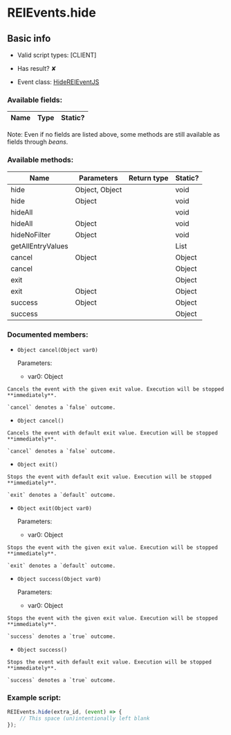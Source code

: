 # REIEvents.hide

## Basic info

- Valid script types: [CLIENT]

- Has result? ✘

- Event class: [HideREIEventJS](https://github.com/KubeJS-Mods/KubeJS/tree/2001/common/src/main/java/dev/latvian/mods/kubejs/integration/rei/HideREIEventJS.java)

### Available fields:

| Name | Type | Static? |
| ---- | ---- | ------- |

Note: Even if no fields are listed above, some methods are still available as fields through *beans*.

### Available methods:

| Name | Parameters | Return type | Static? |
| ---- | ---------- | ----------- | ------- |
| hide | Object, Object |  | void | ✘ |
| hide | Object |  | void | ✘ |
| hideAll |  |  | void | ✘ |
| hideAll | Object |  | void | ✘ |
| hideNoFilter | Object |  | void | ✘ |
| getAllEntryValues |  |  | List<T> | ✘ |
| cancel | Object |  | Object | ✘ |
| cancel |  |  | Object | ✘ |
| exit |  |  | Object | ✘ |
| exit | Object |  | Object | ✘ |
| success | Object |  | Object | ✘ |
| success |  |  | Object | ✘ |


### Documented members:

- `Object cancel(Object var0)`

  Parameters:
  - var0: Object

```
Cancels the event with the given exit value. Execution will be stopped **immediately**.

`cancel` denotes a `false` outcome.
```

- `Object cancel()`
```
Cancels the event with default exit value. Execution will be stopped **immediately**.

`cancel` denotes a `false` outcome.
```

- `Object exit()`
```
Stops the event with default exit value. Execution will be stopped **immediately**.

`exit` denotes a `default` outcome.
```

- `Object exit(Object var0)`

  Parameters:
  - var0: Object

```
Stops the event with the given exit value. Execution will be stopped **immediately**.

`exit` denotes a `default` outcome.
```

- `Object success(Object var0)`

  Parameters:
  - var0: Object

```
Stops the event with the given exit value. Execution will be stopped **immediately**.

`success` denotes a `true` outcome.
```

- `Object success()`
```
Stops the event with default exit value. Execution will be stopped **immediately**.

`success` denotes a `true` outcome.
```



### Example script:

```js
REIEvents.hide(extra_id, (event) => {
	// This space (un)intentionally left blank
});
```


